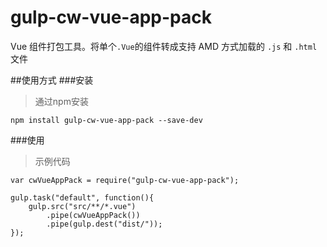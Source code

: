 # gulp-cw-vue-app-pack
Vue 组件打包工具。将单个`.Vue`的组件转成支持 AMD 方式加载的 `.js` 和 `.html` 文件

##使用方式
###安装
>通过npm安装

```
npm install gulp-cw-vue-app-pack --save-dev
```

###使用
>示例代码

```
var cwVueAppPack = require("gulp-cw-vue-app-pack");

gulp.task("default", function(){
	gulp.src("src/**/*.vue")
		.pipe(cwVueAppPack())
		.pipe(gulp.dest("dist/"));
});
```

